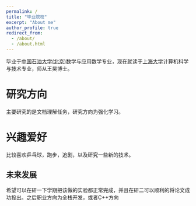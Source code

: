 ```yaml
---
permalink: /
title: "毕业院校"
excerpt: "About me"
author_profile: true
redirect_from: 
  - /about/
  - /about.html
---
```


毕业于[中国石油大学(北京)](https://www.cup.edu.cn)数学与应用数学专业，现在就读于[上海大学](https://www.shu.edu.cn)计算机科学与技术专业，师从王昊博士。

研究方向
======
主要研究的是文档理解任务，研究方向为强化学习。



兴趣爱好
======
比较喜欢乒乓球，跑步，追剧，以及研究一些新的技术。

未来发展
------
希望可以在研一下学期把该做的实验都正常完成，并且在研二可以顺利的将论文成功投出。之后职业方向为全栈开发，或者C++方向


